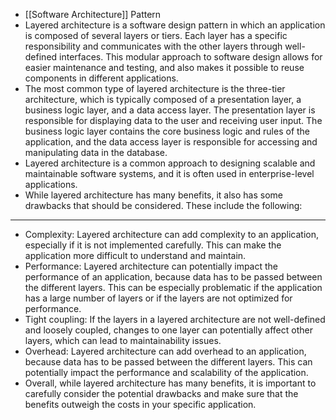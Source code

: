 - [[Software Architecture]] Pattern
- Layered architecture is a software design pattern in which an application is composed of several layers or tiers. Each layer has a specific responsibility and communicates with the other layers through well-defined interfaces. This modular approach to software design allows for easier maintenance and testing, and also makes it possible to reuse components in different applications.
- The most common type of layered architecture is the three-tier architecture, which is typically composed of a presentation layer, a business logic layer, and a data access layer. The presentation layer is responsible for displaying data to the user and receiving user input. The business logic layer contains the core business logic and rules of the application, and the data access layer is responsible for accessing and manipulating data in the database.
- Layered architecture is a common approach to designing scalable and maintainable software systems, and it is often used in enterprise-level applications.
- While layered architecture has many benefits, it also has some drawbacks that should be considered. These include the following:
- ---
- Complexity: Layered architecture can add complexity to an application, especially if it is not implemented carefully. This can make the application more difficult to understand and maintain.
- Performance: Layered architecture can potentially impact the performance of an application, because data has to be passed between the different layers. This can be especially problematic if the application has a large number of layers or if the layers are not optimized for performance.
- Tight coupling: If the layers in a layered architecture are not well-defined and loosely coupled, changes to one layer can potentially affect other layers, which can lead to maintainability issues.
- Overhead: Layered architecture can add overhead to an application, because data has to be passed between the different layers. This can potentially impact the performance and scalability of the application.
- Overall, while layered architecture has many benefits, it is important to carefully consider the potential drawbacks and make sure that the benefits outweigh the costs in your specific application.